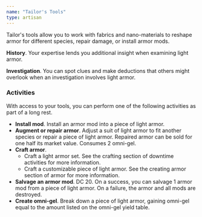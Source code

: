 ```yaml
---
name: "Tailor's Tools"
type: artisan
---
```


Tailor's tools allow you to work with fabrics and nano-materials to reshape armor for different species,
repair damage, or install armor mods.

__History__. Your expertise lends you additional insight when examining light armor.

__Investigation__. You can spot clues and make deductions that others might overlook when an investigation involves light armor.

### Activities
With access to your tools, you can perform one of the following activities as part of a long rest.

* __Install mod__. Install an armor mod into a piece of light armor.
* __Augment or repair armor__. Adjust a suit of light armor to fit another species or repair a piece of light armor.
Repaired armor can be sold for one half its market value. Consumes 2 omni-gel.
* __Craft armor__.
  - Craft a light armor set. See the <nuxt-link to="/phb/rules/missions#between-missions">crafting</nuxt-link>
section of downtime activities for more information.
  - Craft a customizable piece of light armor. See the <nuxt-link to="/phb/rules/equipment#armor">creating armor</nuxt-link>
section of armor for more information.
* __Salvage an armor mod__. DC 20. On a success, you can salvage 1 armor mod from a piece of light armor. On a failure, the armor
  and all mods are destroyed.
* __Create omni-gel__. Break down a piece of light armor, gaining omni-gel equal to the amount listed on the
omni-gel yield table.

<me-more-info title="Omni-gel Yield" component="omni-gel-yield" />

